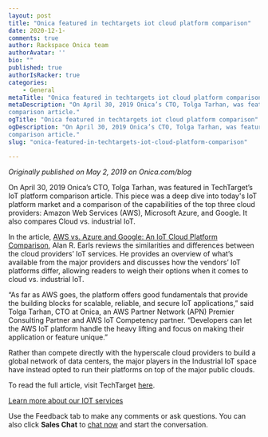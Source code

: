 ```yaml
---
layout: post
title: "Onica featured in techtargets iot cloud platform comparison"
date: 2020-12-1-
comments: true
author: Rackspace Onica team
authorAvatar: ''
bio: ""
published: true
authorIsRacker: true
categories:
    - General
metaTitle: "Onica featured in techtargets iot cloud platform comparison"
metaDescription: "On April 30, 2019 Onica’s CTO, Tolga Tarhan, was featured in TechTarget’s IoT platform
comparison article."
ogTitle: "Onica featured in techtargets iot cloud platform comparison"
ogDescription: "On April 30, 2019 Onica’s CTO, Tolga Tarhan, was featured in TechTarget’s IoT platform
comparison article."
slug: "onica-featured-in-techtargets-iot-cloud-platform-comparison"

---
```


*Originally published on May 2, 2019 on Onica.com/blog*

On April 30, 2019 Onica’s CTO, Tolga Tarhan, was featured in TechTarget’s IoT platform
comparison article. This piece was a deep dive into today's IoT platform market
and a comparison of the capabilities of the top three cloud providers: Amazon Web Services (AWS),
Microsoft Azure, and Google. It also compares Cloud vs. industrial IoT.

<!--more-->

In the article, [AWS vs. Azure and Google: An IoT Cloud Platform Comparison](https://searchaws.techtarget.com/feature/AWS-vs-Azure-and-Google-An-IoT-cloud-platform-comparison),
Alan R. Earls reviews the similarities and differences between the cloud providers’ IoT services.
He provides an overview of what’s
available from the major providers and discusses how the vendors’ IoT platforms differ,
allowing readers to weigh their options when it comes to cloud vs. industrial IoT.

“As far as AWS goes, the platform offers good fundamentals that provide the building
blocks for scalable, reliable, and secure IoT applications,” said Tolga Tarhan,
CTO at Onica, an AWS Partner Network (APN) Premier Consulting Partner
and AWS IoT Competency partner. “Developers can let the AWS IoT platform handle
the heavy lifting and focus on making their application or feature unique.”

Rather than compete directly with the hyperscale
cloud providers to build a global network of data centers, the major players in
the Industrial IoT space have instead opted to run their platforms on top of the major public clouds.

To read the full article, visit TechTarget [here](https://searchaws.techtarget.com/feature/AWS-vs-Azure-and-Google-An-IoT-cloud-platform-comparison).

<a class="cta purple" id="cta" href="https://www.rackspace.com/onica">Learn more about our IOT services</a>

Use the Feedback tab to make any comments or ask questions. You can also click
**Sales Chat** to [chat now](https://www.rackspace.com/) and start the conversation.

